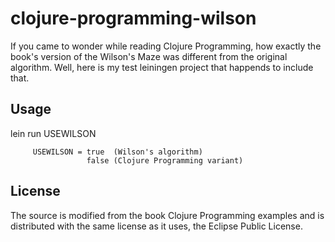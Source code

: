 # clojure-programming-wilson

If you came to wonder while reading Clojure Programming, how exactly the book's version of the Wilson's Maze was different from the original algorithm. Well, here is my test leiningen project that happends to include that.

## Usage

lein run USEWILSON

         USEWILSON = true  (Wilson's algorithm)
                     false (Clojure Programming variant)

## License

The source is modified from the book Clojure Programming examples and is distributed with the same license as it uses, the Eclipse Public License.
